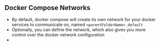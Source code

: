 ## Docker Compose Networks
- By default, docker compose will create its own network for your docker services to communicate on, named `<parentFolderName>_default`
- Optionally, you can define the network, which also gives you more control over the docker network configuration
- 